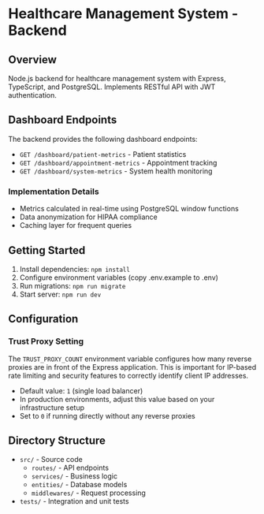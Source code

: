 # Healthcare Management System - Backend

## Overview

Node.js backend for healthcare management system with Express, TypeScript, and PostgreSQL. Implements RESTful API with JWT authentication.

## Dashboard Endpoints

The backend provides the following dashboard endpoints:

- `GET /dashboard/patient-metrics` - Patient statistics
- `GET /dashboard/appointment-metrics` - Appointment tracking
- `GET /dashboard/system-metrics` - System health monitoring

### Implementation Details

- Metrics calculated in real-time using PostgreSQL window functions
- Data anonymization for HIPAA compliance
- Caching layer for frequent queries

## Getting Started

1. Install dependencies: `npm install`
2. Configure environment variables (copy .env.example to .env)
3. Run migrations: `npm run migrate`
4. Start server: `npm run dev`

## Configuration

### Trust Proxy Setting

The `TRUST_PROXY_COUNT` environment variable configures how many reverse proxies are in front of the Express application. This is important for IP-based rate limiting and security features to correctly identify client IP addresses.

- Default value: `1` (single load balancer)
- In production environments, adjust this value based on your infrastructure setup
- Set to `0` if running directly without any reverse proxies

## Directory Structure

- `src/` - Source code
  - `routes/` - API endpoints
  - `services/` - Business logic
  - `entities/` - Database models
  - `middlewares/` - Request processing
- `tests/` - Integration and unit tests
